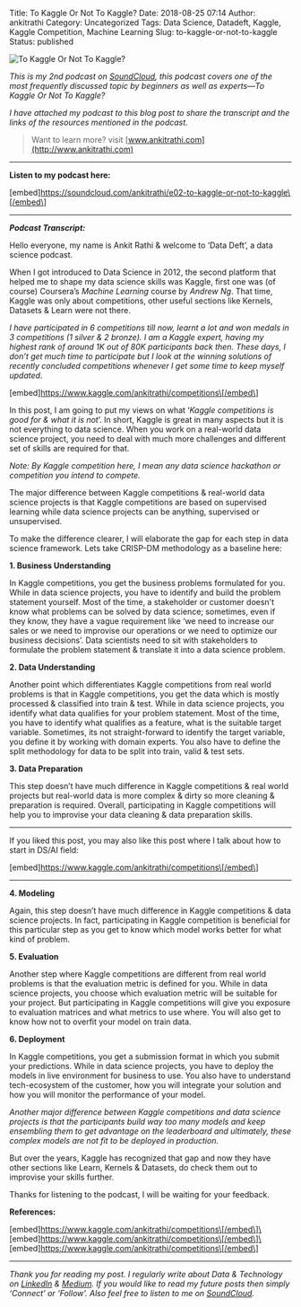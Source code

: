 Title: To Kaggle Or Not To Kaggle?
Date: 2018-08-25 07:14
Author: ankitrathi
Category: Uncategorized
Tags: Data Science, Datadeft, Kaggle, Kaggle Competition, Machine Learning
Slug: to-kaggle-or-not-to-kaggle
Status: published

![To Kaggle Or Not To Kaggle?](https://cdn-images-1.medium.com/max/1200/1*Wo3U-Bfz4-p7xFif5nluCQ.png)

*This is my 2nd podcast on* [*SoundCloud*](https://soundcloud.com/ankitrathi)*, this podcast covers one of the most frequently discussed topic by beginners as well as experts—To Kaggle Or Not To Kaggle?*

*I have attached my podcast to this blog post to share the transcript and the links of the resources mentioned in the podcast.*

> Want to learn more? visit [www.ankitrathi.com](http://www.ankitrathi.com)

------------------------------------------------------------------------

**Listen to my podcast here:**

\[embed\]https://soundcloud.com/ankitrathi/e02-to-kaggle-or-not-to-kaggle\[/embed\]

------------------------------------------------------------------------

***Podcast Transcript:***

Hello everyone, my name is Ankit Rathi & welcome to ‘Data Deft’, a data science podcast.

When I got introduced to Data Science in 2012, the second platform that helped me to shape my data science skills was Kaggle, first one was (of course) Coursera’s *Machine Learning* course by *Andrew Ng*. That time, Kaggle was only about competitions, other useful sections like Kernels, Datasets & Learn were not there.

*I have participated in 6 competitions till now, learnt a lot and won medals in 3 competitions (1 silver & 2 bronze). I am a Kaggle expert, having my highest rank of around 1K out of 80K participants back then. These days, I don’t get much time to participate but I look at the winning solutions of recently concluded competitions whenever I get some time to keep myself updated.*

\[embed\]https://www.kaggle.com/ankitrathi/competitions\[/embed\]

In this post, I am going to put my views on what ‘*Kaggle competitions is good for & what it is not*’. In short, Kaggle is great in many aspects but it is not everything to data science. When you work on a real-world data science project, you need to deal with much more challenges and different set of skills are required for that.

*Note: By Kaggle competition here, I mean any data science hackathon or competition you intend to compete.*

The major difference between Kaggle competitions & real-world data science projects is that Kaggle competitions are based on supervised learning while data science projects can be anything, supervised or unsupervised.

To make the difference clearer, I will elaborate the gap for each step in data science framework. Lets take CRISP-DM methodology as a baseline here:

**1. Business Understanding**

In Kaggle competitions, you get the business problems formulated for you. While in data science projects, you have to identify and build the problem statement yourself. Most of the time, a stakeholder or customer doesn't know what problems can be solved by data science; sometimes, even if they know, they have a vague requirement like ‘we need to increase our sales or we need to improvise our operations or we need to optimize our business decisions’. Data scientists need to sit with stakeholders to formulate the problem statement & translate it into a data science problem.

**2. Data Understanding**

Another point which differentiates Kaggle competitions from real world problems is that in Kaggle competitions, you get the data which is mostly processed & classified into train & test. While in data science projects, you identify what data qualifies for your problem statement. Most of the time, you have to identify what qualifies as a feature, what is the suitable target variable. Sometimes, its not straight-forward to identify the target variable, you define it by working with domain experts. You also have to define the split methodology for data to be split into train, valid & test sets.

**3. Data Preparation**

This step doesn’t have much difference in Kaggle competitions & real world projects but real-world data is more complex & dirty so more cleaning & preparation is required. Overall, participating in Kaggle competitions will help you to improvise your data cleaning & data preparation skills.

------------------------------------------------------------------------

If you liked this post, you may also like this post where I talk about how to start in DS/AI field:

\[embed\]https://www.kaggle.com/ankitrathi/competitions\[/embed\]

------------------------------------------------------------------------

**4. Modeling**

Again, this step doesn’t have much difference in Kaggle competitions & data science projects. In fact, participating in Kaggle competition is beneficial for this particular step as you get to know which model works better for what kind of problem.

**5. Evaluation**

Another step where Kaggle competitions are different from real world problems is that the evaluation metric is defined for you. While in data science projects, you choose which evaluation metric will be suitable for your project. But participating in Kaggle competitions will give you exposure to evaluation matrices and what metrics to use where. You will also get to know how not to overfit your model on train data.

**6. Deployment**

In Kaggle competitions, you get a submission format in which you submit your predictions. While in data science projects, you have to deploy the models in live environment for business to use. You also have to understand tech-ecosystem of the customer, how you will integrate your solution and how you will monitor the performance of your model.

*Another major difference between Kaggle competitions and data science projects is that the participants build way too many models and keep ensembling them to get advantage on the leaderboard and ultimately, these complex models are not fit to be deployed in production.*

But over the years, Kaggle has recognized that gap and now they have other sections like Learn, Kernels & Datasets, do check them out to improvise your skills further.

Thanks for listening to the podcast, I will be waiting for your feedback.

**References:**

\[embed\]https://www.kaggle.com/ankitrathi/competitions\[/embed\]\
\[embed\]https://www.kaggle.com/ankitrathi/competitions\[/embed\]\
\[embed\]https://www.kaggle.com/ankitrathi/competitions\[/embed\]

------------------------------------------------------------------------

*Thank you for reading my post. I regularly write about Data & Technology on* [*LinkedIn*](https://www.linkedin.com/today/posts/ankitrathi) *&* [*Medium*](https://medium.com/@rathi.ankit)*. If you would like to read my future posts then simply ‘Connect’ or ‘Follow’. Also feel free to listen to me on* [*SoundCloud*](https://soundcloud.com/ankitrathi)*.*
